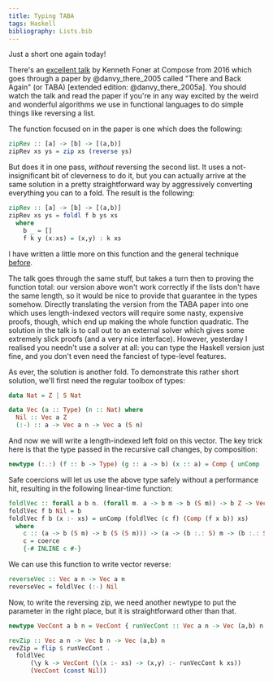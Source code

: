```yaml
---
title: Typing TABA
tags: Haskell
bibliography: Lists.bib
---
```


Just a short one again today!

There's an [excellent talk](https://www.youtube.com/watch?v=u_OsUlwkmBQ) by
Kenneth Foner at Compose from 2016 which goes through a paper by
@danvy_there_2005 called "There and Back Again" (or TABA) [extended edition: @danvy_there_2005a].
You should watch the talk and read the paper if you're in any way excited by the
weird and wonderful algorithms we use in functional languages to do simple
things like reversing a list.

The function focused on in the paper is one which does the following:

```haskell
zipRev :: [a] -> [b] -> [(a,b)]
zipRev xs ys = zip xs (reverse ys)
```

But does it in one pass, *without* reversing the second list.
It uses a not-insignificant bit of cleverness to do it, but you can actually
arrive at the same solution in a pretty straightforward way by aggressively
converting everything you can to a fold.
The result is the following:

```haskell
zipRev :: [a] -> [b] -> [(a,b)]
zipRev xs ys = foldl f b ys xs
  where
    b _ = []
    f k y (x:xs) = (x,y) : k xs
```

I have written a little more on this function and the general technique
[before](2019-05-08-list-manipulation-tricks.html#there-and-back-again).

The talk goes through the same stuff, but takes a turn then to proving the
function total: our version above won't work correctly if the lists don't have
the same length, so it would be nice to provide that guarantee in the types
somehow.
Directly translating the version from the TABA paper into one which uses
length-indexed vectors will require some nasty, expensive proofs, though, which
end up making the whole function quadratic.
The solution in the talk is to call out to an external solver which gives some
extremely slick proofs (and a very nice interface).
However, yesterday I realised you needn't use a solver at all: you can type the
Haskell version just fine, and you don't even need the fanciest of type-level
features.

As ever, the solution is another fold.
To demonstrate this rather short solution, we'll first need the regular toolbox
of types:

```haskell
data Nat = Z | S Nat

data Vec (a :: Type) (n :: Nat) where
  Nil :: Vec a Z
  (:-) :: a -> Vec a n -> Vec a (S n)
```

And now we will write a length-indexed left fold on this vector.
The key trick here is that the type passed in the recursive call changes, by
composition:

```haskell
newtype (:.:) (f :: b -> Type) (g :: a -> b) (x :: a) = Comp { unComp :: f (g x) }
```

Safe coercions will let us use the above type safely without a performance hit,
resulting in the following linear-time function:

```haskell
foldlVec :: forall a b n. (forall m. a -> b m -> b (S m)) -> b Z -> Vec a n -> b n
foldlVec f b Nil = b
foldlVec f b (x :- xs) = unComp (foldlVec (c f) (Comp (f x b)) xs)
  where
    c :: (a -> b (S m) -> b (S (S m))) -> (a -> (b :.: S) m -> (b :.: S) (S m))
    c = coerce
    {-# INLINE c #-}
```

We can use this function to write vector reverse:

```haskell
reverseVec :: Vec a n -> Vec a n
reverseVec = foldlVec (:-) Nil
```

Now, to write the reversing zip, we need another newtype to put the parameter in
the right place, but it is straightforward other than that.

```haskell
newtype VecCont a b n = VecCont { runVecCont :: Vec a n -> Vec (a,b) n }

revZip :: Vec a n -> Vec b n -> Vec (a,b) n
revZip = flip $ runVecCont . 
  foldlVec
      (\y k -> VecCont (\(x :- xs) -> (x,y) :- runVecCont k xs))
      (VecCont (const Nil))
```
